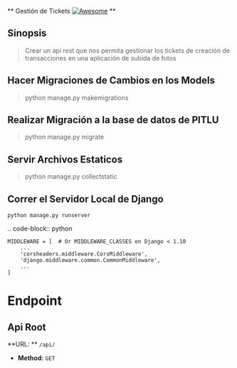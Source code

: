 ** Gestión de Tickets [![Awesome](https://cdn.rawgit.com/sindresorhus/awesome/d7305f38d29fed78fa85652e3a63e154dd8e8829/media/badge.svg)](https://github.com/sindresorhus/awesome) **

## Sinopsis

>Crear un api rest que nos permita gestionar los tickets de creación de transacciones en una aplicación de subida de fotos

## Hacer Migraciones de Cambios en los Models

> python manage.py makemigrations

## Realizar Migración a la base de datos de PITLU

> python manage.py migrate

## Servir Archivos Estaticos

> python manage.py collectstatic

## Correr el Servidor Local de Django
    
    python manage.py runserver

.. code-block:: python

    MIDDLEWARE = [  # Or MIDDLEWARE_CLASSES on Django < 1.10
        ...
        'corsheaders.middleware.CorsMiddleware',
        'django.middleware.common.CommonMiddleware',
        ...
    ]


 Endpoint
==============

Api Root
--------
**URL: **  `/api/`

* **Method:** `GET`
